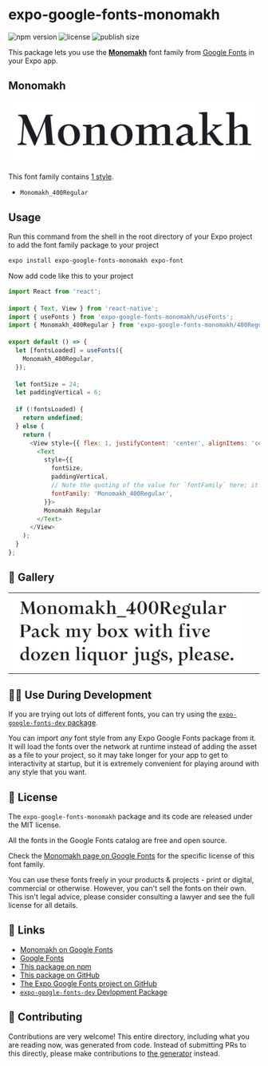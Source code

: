 # expo-google-fonts-monomakh

![npm version](https://flat.badgen.net/npm/v/expo-google-fonts-monomakh)
![license](https://flat.badgen.net/github/license/expo/google-fonts)
![publish size](https://flat.badgen.net/packagephobia/install/expo-google-fonts-monomakh)

This package lets you use the [**Monomakh**](https://fonts.google.com/specimen/Monomakh) font family from [Google Fonts](https://fonts.google.com/) in your Expo app.

## Monomakh

![Monomakh](./font-family.png)

This font family contains [1 style](#-gallery).

- `Monomakh_400Regular`

## Usage

Run this command from the shell in the root directory of your Expo project to add the font family package to your project
```sh
expo install expo-google-fonts-monomakh expo-font
```

Now add code like this to your project
```js
import React from 'react';

import { Text, View } from 'react-native';
import { useFonts } from 'expo-google-fonts-monomakh/useFonts';
import { Monomakh_400Regular } from 'expo-google-fonts-monomakh/400Regular';

export default () => {
  let [fontsLoaded] = useFonts({
    Monomakh_400Regular,
  });

  let fontSize = 24;
  let paddingVertical = 6;

  if (!fontsLoaded) {
    return undefined;
  } else {
    return (
      <View style={{ flex: 1, justifyContent: 'center', alignItems: 'center' }}>
        <Text
          style={{
            fontSize,
            paddingVertical,
            // Note the quoting of the value for `fontFamily` here; it expects a string!
            fontFamily: 'Monomakh_400Regular',
          }}>
          Monomakh Regular
        </Text>
      </View>
    );
  }
};

```

## 🔡 Gallery


||||
|-|-|-|
|![Monomakh_400Regular](.//400Regular/Monomakh_400Regular.ttf.png)||||


## 👩‍💻 Use During Development

If you are trying out lots of different fonts, you can try using the [`expo-google-fonts-dev` package](https://github.com/freeboub/google-fonts/tree/master/font-packages/dev#readme).

You can import *any* font style from any Expo Google Fonts package from it. It will load the fonts
over the network at runtime instead of adding the asset as a file to your project, so it may take longer
for your app to get to interactivity at startup, but it is extremely convenient
for playing around with any style that you want.

## 📖 License

The `expo-google-fonts-monomakh` package and its code are released under the MIT license.

All the fonts in the Google Fonts catalog are free and open source.

Check the [Monomakh page on Google Fonts](https://fonts.google.com/specimen/Monomakh) for the specific license of this font family.

You can use these fonts freely in your products & projects - print or digital, commercial or otherwise. However, you can't sell the fonts on their own. This isn't legal advice, please consider consulting a lawyer and see the full license for all details.

## 🔗 Links

- [Monomakh on Google Fonts](https://fonts.google.com/specimen/Monomakh)
- [Google Fonts](https://fonts.google.com/)
- [This package on npm](https://www.npmjs.com/package/expo-google-fonts-monomakh)
- [This package on GitHub](https://github.com/freeboub/google-fonts/tree/master/font-packages/monomakh)
- [The Expo Google Fonts project on GitHub](https://github.com/freeboub/google-fonts)
- [`expo-google-fonts-dev` Devlopment Package](https://github.com/freeboub/google-fonts/tree/master/font-packages/dev)

## 🤝 Contributing

Contributions are very welcome! This entire directory, including what you are reading now, was generated from code. Instead of submitting PRs to this directly, please make contributions to [the generator](https://github.com/freeboub/google-fonts/tree/master/packages/generator) instead.
